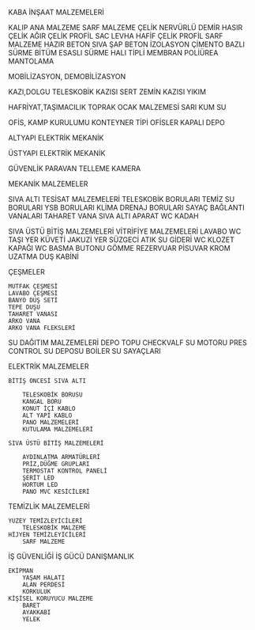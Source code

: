 KABA İNŞAAT MALZEMELERİ

KALIP
	ANA MALZEME
	SARF MALZEME
ÇELİK
	NERVÜRLÜ DEMİR
	HASIR ÇELİK
	AĞIR ÇELİK PROFİL
	SAC LEVHA
	HAFİF ÇELİK PROFİL
	SARF MALZEME
HAZIR BETON
	SIVA
	ŞAP
	BETON
İZOLASYON
	ÇİMENTO BAZLI SÜRME
	BİTÜM ESASLI SÜRME
	HALI TİPLİ MEMBRAN
	POLİÜREA
	MANTOLAMA


MOBİLİZASYON, DEMOBİLİZASYON

KAZI,DOLGU
	TELESKOBİK KAZISI
	SERT ZEMİN KAZISI
	YIKIM
	
HAFRİYAT,TAŞIMACILIK
	TOPRAK
	OCAK MALZEMESİ
	SARI KUM
	SU
	
OFİS, KAMP KURULUMU
	KONTEYNER TİPİ OFİSLER
	KAPALI DEPO
	
ALTYAPI
	ELEKTRİK
	MEKANİK
	
ÜSTYAPI
	ELEKTRİK
	MEKANİK
	
GÜVENLİK
	PARAVAN
	TELLEME
	KAMERA


MEKANİK MALZEMELER

SIVA ALTI TESİSAT MALZEMELERİ
	TELESKOBİK BORULARI
	TEMİZ SU BORULARI
	YSB BORULARI
	KLİMA DRENAJ BORULARI
	SAYAÇ BAĞLANTI VANALARI
	TAHARET VANA SIVA ALTI APARAT
	WC KADAH
	
SIVA ÜSTÜ BİTİŞ MALZEMELERİ
	VİTRİFİYE MALZEMELERİ
	LAVABO
	WC TAŞI
	YER KÜVETİ
	JAKUZİ
	YER SÜZGECİ
	ATIK SU GİDERİ
	WC KLOZET KAPAĞI
	WC BASMA BUTONU
	GÖMME REZERVUAR
	PİSUVAR
	KROM UZATMA
	DUŞ KABİNİ

  ÇEŞMELER

	MUTFAK ÇEŞMESİ
	LAVABO ÇEŞMESİ
	BANYO DUŞ SETİ
	TEPE DUŞU
	TAHARET VANASI
	ARKO VANA
	ARKO VANA FLEKSLERİ

SU DAĞITIM MALZEMELERİ
	DEPO TOPU
	CHECKVALF
	SU MOTORU
	PRES CONTROL
	SU DEPOSU
	BOİLER
	SU SAYAÇLARI



ELEKTRİK MALZEMELER

	BİTİŞ ÖNCESİ SIVA ALTI

    	TELESKOBİK BORUSU
		KANGAL BORU
		KONUT İÇİ KABLO
		ALT YAPI KABLO
		PANO MALZEMELERİ
		KUTULAMA MALZEMELERİ
		
	SIVA ÜSTÜ BİTİŞ MALZEMELERİ
    
    	AYDINLATMA ARMATÜRLERİ
		PRİZ,DÜĞME GRUPLARI
		TERMOSTAT KONTROL PANELİ
		ŞERİT LED
		HORTUM LED
		PANO MVC KESİCİLERİ
		
TEMİZLİK MALZEMELERİ

	YÜZEY TEMİZLEYİCİLERİ
    	TELESKOBİK MALZEME
	HİJYEN TEMİZLEYİCİLERİ
    	SARF MALZEME

İŞ GÜVENLİĞİ
	İŞ GÜCÜ	
	DANIŞMANLIK	

	EKİPMAN
    	YAŞAM HALATI
		ALAN PERDESİ
		KORKULUK
	KİŞİSEL KORUYUCU MALZEME
    	BARET
		AYAKKABI
		YELEK
